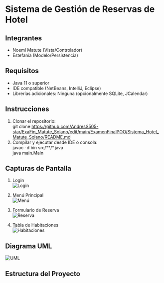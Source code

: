 # Sistema de Gestión de Reservas de Hotel

## Integrantes
- Noemí Matute (Vista/Controlador)
- Estefanía (Modelo/Persistencia)

## Requisitos
- Java 11 o superior
- IDE compatible (NetBeans, IntelliJ, Eclipse)
- Librerías adicionales: Ninguna (opcionalmente SQLite, JCalendar)

## Instrucciones
1. Clonar el repositorio:  
   git clone https://github.com/AndresS505-star/ExaFin_Matute_Solano/edit/main/ExamenFinalPOO/Sistema_Hotel_Matute_Solano/README.md
2. Compilar y ejecutar desde IDE o consola:  
   javac -d bin src/**/*.java  
   java main.Main

## Capturas de Pantalla
1. Login  
![Login](/resources/screenshots/login.png)

2. Menú Principal  
![Menú](/resources/screenshots/menu.png)

3. Formulario de Reserva  
![Reserva](/resources/screenshots/reserva.png)

4. Tabla de Habitaciones  
![Habitaciones](/resources/screenshots/habitaciones.png)

## Diagrama UML
![UML](/resources/diagramas/uml_hotel.png)

## Estructura del Proyecto
